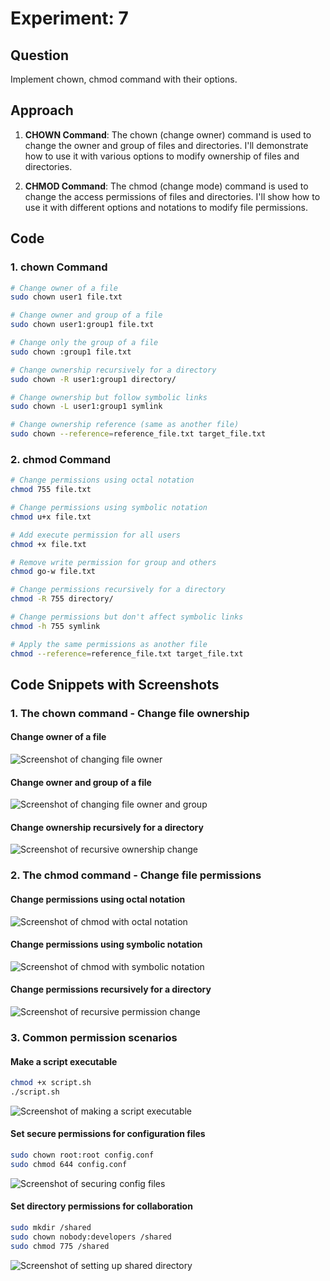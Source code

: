 # Experiment: 7

## Question
Implement chown, chmod command with their options.

## Approach

1. **CHOWN Command**: The chown (change owner) command is used to change the owner and group of files and directories. I'll demonstrate how to use it with various options to modify ownership of files and directories.

2. **CHMOD Command**: The chmod (change mode) command is used to change the access permissions of files and directories. I'll show how to use it with different options and notations to modify file permissions.

## Code

### 1. chown Command

```bash
# Change owner of a file
sudo chown user1 file.txt

# Change owner and group of a file
sudo chown user1:group1 file.txt

# Change only the group of a file
sudo chown :group1 file.txt

# Change ownership recursively for a directory
sudo chown -R user1:group1 directory/

# Change ownership but follow symbolic links
sudo chown -L user1:group1 symlink

# Change ownership reference (same as another file)
sudo chown --reference=reference_file.txt target_file.txt
```

### 2. chmod Command

```bash
# Change permissions using octal notation
chmod 755 file.txt

# Change permissions using symbolic notation
chmod u+x file.txt

# Add execute permission for all users
chmod +x file.txt

# Remove write permission for group and others
chmod go-w file.txt

# Change permissions recursively for a directory
chmod -R 755 directory/

# Change permissions but don't affect symbolic links
chmod -h 755 symlink

# Apply the same permissions as another file
chmod --reference=reference_file.txt target_file.txt
```

## Code Snippets with Screenshots

### 1. The chown command - Change file ownership

#### Change owner of a file
![Screenshot of changing file owner](https://placeholder-image-url/chown-user.png)

#### Change owner and group of a file
![Screenshot of changing file owner and group](https://placeholder-image-url/chown-user-group.png)

#### Change ownership recursively for a directory
![Screenshot of recursive ownership change](https://placeholder-image-url/chown-recursive.png)

### 2. The chmod command - Change file permissions

#### Change permissions using octal notation
![Screenshot of chmod with octal notation](https://placeholder-image-url/chmod-octal.png)

#### Change permissions using symbolic notation
![Screenshot of chmod with symbolic notation](https://placeholder-image-url/chmod-symbolic.png)

#### Change permissions recursively for a directory
![Screenshot of recursive permission change](https://placeholder-image-url/chmod-recursive.png)

### 3. Common permission scenarios

#### Make a script executable
```bash
chmod +x script.sh
./script.sh
```
![Screenshot of making a script executable](https://placeholder-image-url/chmod-executable.png)

#### Set secure permissions for configuration files
```bash
sudo chown root:root config.conf
sudo chmod 644 config.conf
```
![Screenshot of securing config files](https://placeholder-image-url/secure-config.png)

#### Set directory permissions for collaboration
```bash
sudo mkdir /shared
sudo chown nobody:developers /shared
sudo chmod 775 /shared
```
![Screenshot of setting up shared directory](https://placeholder-image-url/shared-directory.png)
